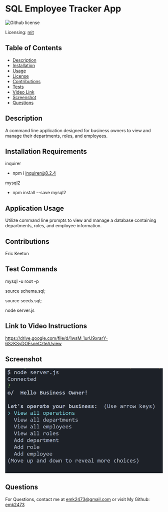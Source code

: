 # SQL Employee Tracker App

![Github license](https://img.shields.io/badge/mit-blue.svg)

Licensing: [mit](https://choosealicense.com/licenses/mit/)

## Table of Contents

- [Description](#description)
- [Installation](#installation-requirements)
- [Usage](#application-usage)
- [License](#licensing-information)
- [Contributions](#contributions)
- [Tests](#tests-commands)
- [Video Link](#link-to-video-instructions)
- [Screenshot](#screenshot)
- [Questions](#questions)

## Description

A command line application designed for business owners to view and manage their departments, roles, and employees.

## Installation Requirements

inquirer

- npm i inquirer@8.2.4

mysql2

- npm install --save mysql2

## Application Usage

Utilize command line prompts to view and manage a database containing departments, roles, and employee information.

## Contributions

Eric Keeton

## Test Commands

mysql -u root -p

source schema.sql;

source seeds.sql;

node server.js

## Link to Video Instructions

https://drive.google.com/file/d/1wsM_1urU9xrarY-6SzKSyDOEsneCzteA/view

## Screenshot

![screenshot of application](./assets/screenshot.png)

## Questions

For Questions, contact me at emk2473@gmail.com or visit My Github: [emk2473](https://github.com/emk2473)
